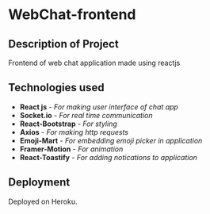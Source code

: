 # WebChat-frontend

## Description of Project

Frontend of web chat application made using reactjs

## Technologies used

- **React js** - _For making user interface of chat app_
- **Socket.io** - _For real time communication_
- **React-Bootstrap** - _For styling_
- **Axios** - _For making http requests_
- **Emoji-Mart** - _For embedding emoji picker in application_
- **Framer-Motion** - _For animation_
- **React-Toastify** - _For adding notications to application_
## Deployment
Deployed on Heroku.
